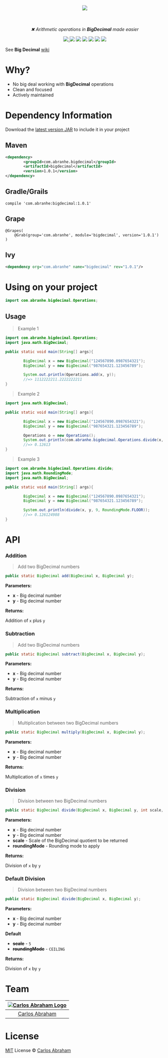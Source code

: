 <p align="center">
	<br>
        <br>
	<br>
        <br>
        <img src="https://cdn.abraham.gq/projects/bigdecimal/logo.svg">
        <br>
        <br>
	<br>
        <br>
	<i>✖︎ Arithmetic operations in <b>BigDecimal</b> made easier</i>
</p>

<p align="center">
  <a href="https://search.maven.org/#artifactdetails%7Ccom.abranhe%7Cbigdecimal%7C1.0.1%7Cjar"><img src="https://maven-badges.herokuapp.com/maven-central/com.abranhe/bigdecimal/badge.svg"></a><a href="https://www.javadoc.io/doc/com.abranhe/bigdecimal/1.0.0">
	<img src="https://img.shields.io/badge/javadoc-1.0.1-blue.svg"></a>
  <a href="https://github.com/abranhe"><img src="https://abranhe.com/badge.svg"></a>
	<a href="https://cash.me/$abranhe"><img src="https://cdn.abraham.gq/badges/cash-me.svg"></a>
	<a href="https://www.patreon.com/abranhe"><img src="https://cdn.abraham.gq/badges/patreon.svg" /></a>
	<a href="https://github.com/abranhe/bigdecimal/blob/master/LICENSE"><img src="https://img.shields.io/github/license/abranhe/bigdecimal.svg" /></a>
  <a href="https://travis-ci.org/abranhe/bigdecimal"><img src="https://img.shields.io/travis/abranhe/bigdecimal.svg?logo=travis" /></a>
</p>

See **Big Decimal** [wiki](https://wiki.github.com/abranhe/bigdecimal)

# Why?

- No big deal working with **BigDecimal** operations
- Clean and focused
- Actively maintained

# Dependency Information

Download the [latest version JAR](https://github.com/abranhe/bigdecimal/releases/latest) to include it in your project

## Maven

```xml
<dependency>
        <groupId>com.abranhe.bigdecimal</groupId>
        <artifactId>bigdecimal</artifactId>
        <version>1.0.1</version>
</dependency>
```
## Gradle/Grails

```
compile 'com.abranhe:bigdecimal:1.0.1'
```
## Grape

```
@Grapes(
    @Grab(group='com.abranhe', module='bigdecimal', version='1.0.1')
)
```

## Ivy

```xml
<dependency org="com.abranhe" name="bigdecimal" rev="1.0.1"/>
```

# Using on your project

```java
import com.abranhe.bigdecimal.Operations;
```

## Usage

> Example 1

```java
import com.abranhe.bigdecimal.Operations;
import java.math.BigDecimal;

public static void main(String[] args){

        BigDecimal x = new BigDecimal("124567890.0987654321");
        BigDecimal y = new BigDecimal("987654321.123456789");

        System.out.println(Operations.add(x, y));
        //=> 1112222211.2222222211
}
```

> Example 2

```java
import java.math.BigDecimal;

public static void main(String[] args){

        BigDecimal x = new BigDecimal("124567890.0987654321");
        BigDecimal y = new BigDecimal("987654321.123456789");

        Operations o = new Operations();
        System.out.println(com.abranhe.bigdecimal.Operations.divide(x, y));
        //=> 0.12613
}
```
> Example 3

```java
import com.abranhe.bigdecimal.Operations.divide;
import java.math.RoundingMode;
import java.math.BigDecimal;

public static void main(String[] args){

        BigDecimal x = new BigDecimal("124567890.0987654321");
        BigDecimal y = new BigDecimal("987654321.123456789");

        System.out.println(divide(x, y, 9, RoundingMode.FLOOR));
        //=> 0.126124988
}
```

# API

### Addition

> Add two BigDecimal numbers

```java
public static BigDecimal add(BigDecimal x, BigDecimal y);
```

**Parameters:**
  - **x** - Big decimal number
  - **y** - Big decimal number

**Returns:**

Addition of `x` plus `y`

### Subtraction

> Add two BigDecimal numbers

```java
public static BigDecimal subtract(BigDecimal x, BigDecimal y);
```

**Parameters:**
  - **x** - Big decimal number
  - **y** - Big decimal number

**Returns:**

Subtraction of `x` minus `y`

### Multiplication

> Multiplication between two BigDecimal numbers

```java
public static BigDecimal multiply(BigDecimal x, BigDecimal y);
```

**Parameters:**
  - **x** - Big decimal number
  - **y** - Big decimal number

**Returns:**

Multiplication of `x` times `y`

### Division

> Division between two BigDecimal numbers

```java
public static BigDecimal divide(BigDecimal x, BigDecimal y, int scale, RoundingMode roundingMode);
```

**Parameters:**
  - **x** - Big decimal number
  - **y** - Big decimal number
  - **scale** - Scale of the BigDecimal quotient to be returned
  - **roundingMode** - Rounding mode to apply

**Returns:**

Division of `x` by `y`

### Default Division

> Division between two BigDecimal numbers

```java
public static BigDecimal divide(BigDecimal x, BigDecimal y);
```

**Parameters:**

  - **x** - Big decimal number
  - **y** - Big decimal number

**Default**

  - ~~**scale**~~ - `5`
  - ~~**roundingMode**~~ - `CEILING`

**Returns:**

Division of `x` by `y`


# Team

|[![Carlos Abraham Logo](https://avatars3.githubusercontent.com/u/21347264?s=50)](https://abranhe.com)|
| :-: |
| [Carlos Abraham](https://github.com/abranhe) |


# License

[MIT](https://github.com/abranhe/bigdecimal/blob/master/license) License © [Carlos Abraham](https://github.com/abranhe/)
